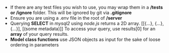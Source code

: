 - If there are any test files you wish to use, you may wrap them in a **/tests or /ignore** folder. This will be
ignored by git via **.gitignore**
- Ensure you are using a .env file in the root of **/server**
- Querying **SELECT** in *mysql2* using *node.js* returns a 2D array. 
[[{...}, {...}, {...}], [(some metadata)]]
To access your query, use results[0] for an **array** of
your query results.
- **Model class functions** use JSON objects as input for the sake of loose ordering in parameters